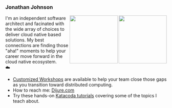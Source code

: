 ### Jonathan Johnson

<img align="right" width="150" src="https://www.dijure.com/images/company/avatar.png">

<img align="right" width="150" src="https://www.dijure.com/images/company/dijure-logo-small.png">

I'm an independent software architect and facinated with the wide array of choices to deliver cloud native based solutions. My best connections are finding those "aha!" moments to help your career move forward in the cloud native ecosystem.
<br>:cloud:
- [Customized Workshops](https://www.dijure.com/services) are available to help your team close those gaps as you transition toward distributed computing.
- How to reach me: [Dijure.com](https://www.dijure.com/contact)
- Try these hands-on [Katacoda tutorials](https://katacoda.com/javajon) covering some of the topics I teach about.

